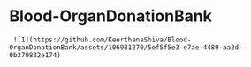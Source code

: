 # Blood-OrganDonationBank
 
  
 	 ![1](https://github.com/KeerthanaShiva/Blood-OrganDonationBank/assets/106981270/5ef5f5e3-e7ae-4489-aa2d-0b370832e174)
